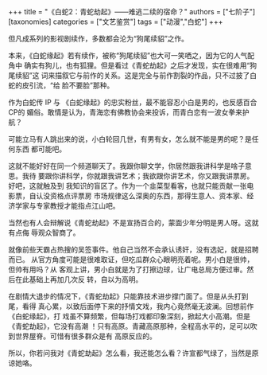 +++
title = "《白蛇2：青蛇劫起》——难逃二续的宿命？"
authors = ["七阶子"]
[taxonomies]
categories = ["文艺鉴赏"]
tags = ["动漫","白蛇"]
+++
<!-- # 《白蛇2：青蛇劫起》——难逃二续的宿命？ -->

<!-- 七阶子 / 2021-07-26 -->

但凡成系列的影视剧续作，多数都会沦为“狗尾续貂”之作。

本来，《白蛇缘起》若有续作，被称“狗尾续貂”也大可一笑哂之，因为它的人气配角中
确实有狗儿，也有狐狸。但是看过《青蛇劫起》之后才发现，实在很难用“狗尾续貂”这
词来描叙它与前作的关系。这是完全与前作割裂的作品，只不过披了白蛇的皮引流，“给
脸不要脸”那种。
<!-- more -->

作为白蛇传 IP 与 《白蛇缘起》的忠实粉丝，最不能容忍小白是男的，也反感百合CP的
媚俗。敢情是认为，青海恋有佛教协会来投诉，而青白恋有一波女拳来护航？

可能立马有人跳出来的说，小白轮回几世，有男有女，怎么就不能是男的呢？是任何东西
都可能吧。

这就不能好好在同一个频道聊天了。我跟你聊文学，你居然跟我讲科学是啥子意思。我待
要跟你讲科学，你就跟我讲艺术；我欲跟你讲艺术，你又跟我讲票房。好吧，这就触及到
我知识的盲区了。作为一个韭菜型看客，也就只能贡献一张电影票，自认没资格点评票房
市场规律这么深奥的东西，那得生意人、资本家、经济学家与专家教授才能指点江山吧。

当然也有人会辩解说《青蛇劫起》不是宣扬百合的，蒙面少年分明是男人呀。这就有点侮
辱观众智商了。

就像前些天霸占热搜的吴签事件。他自己当然不会承认诱奸，没有选妃，就是招聘而已。
从官方角度可能是很难取证，但吃瓜群众心眼明亮着呢。男小白是很帅，但帅有用吗？从
客观上讲，男小白就是为了打擦边球，让广电总局方便过审。然后在此基础上再加几次反
转，自以为高明。

在剧情大退步的情况下，《青蛇劫起》只能靠技术进步撑门面了。但是从头打到尾，看得
真心累，以致后面停下来的抒情文戏，我内心竟然毫无波澜。回想前作《白蛇缘起》，打
戏虽不算频繁，但每场打戏都印象深刻，掀起大小高潮。但是《青蛇劫起》，它没有高潮
！只有高原。青藏高原那种，全程高水平的，足可以吹到世界屋脊。可惜有很多群众是有
高原反应的。

所以，你若问我对《青蛇劫起》怎么看，我还能怎么看？许宣都气绿了，当然是原谅她咯。

